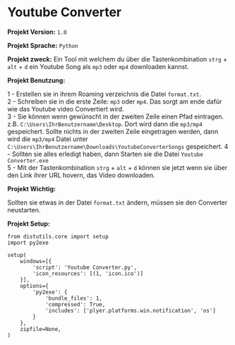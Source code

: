 # Youtube Converter

**Projekt Version:** `1.0`

**Projekt Sprache:** `Python`

**Projekt zweck:** Ein Tool mit welchem du über die Tastenkombination `strg` + `alt` + `d` ein Youtube Song als `mp3` oder `mp4` downloaden kannst.

**Projekt Benutzung:** 

1 - Erstellen sie in ihrem Roaming verzeichnis die Datei `format.txt`.             
2 - Schreiben sie in die erste Zeile: `mp3` oder `mp4`. Das sorgt am ende dafür wie das Youtube video Convertiert wird.  
3 - Sie können wenn gewünscht in der zweiten Zeile einen Pfad eintragen. z.B. `C:\Users\IhrBenutzername\Desktop`. Dort wird dann die `mp3/mp4` gespeichert. Sollte nichts in der zweiten Zeile eingetragen werden, dann wird die `mp3/mp4` Datei unter `C:\Users\IhrBenutzername\Downloads\YoutubeConverterSongs` gespeichert.
4 - Sollten sie alles erledigt haben, dann Starten sie die Datei `Youtube Converter.exe`  
5 - Mit der Tastenkombination `strg` + `alt` + `d` können sie jetzt wenn sie über den Link ihrer URL hovern, das Video downloaden.

**Projekt Wichtig:** 

Sollten sie etwas in der Datei `format.txt` ändern, müssen sie den Converter neustarten.

**Projekt Setup:**
```
from distutils.core import setup
import py2exe

setup(
    windows=[{
        'script': 'Youtube Converter.py',
        'icon_resources': [(1, 'icon.ico')]
    }],
    options={
        'py2exe': {
            'bundle_files': 1,
            'compressed': True,
            'includes': ['plyer.platforms.win.notification', 'os']
        }
    },
    zipfile=None,
)
```
